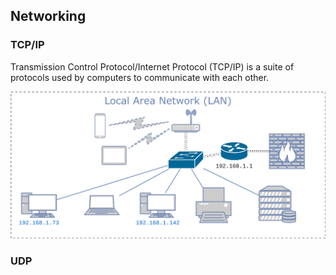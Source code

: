 ## Networking

### TCP/IP
Transmission Control Protocol/Internet Protocol (TCP/IP) is a suite of protocols used by computers to communicate with each other. 

![](/Assets/LNSF-LAN2.png)



### UDP